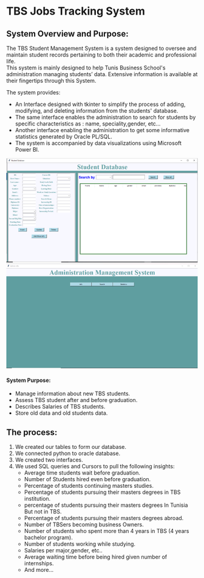 <H1>TBS Jobs Tracking System </H1>
<h2>System Overview and Purpose:</h2>
<p>The TBS Student Management System is a system designed to oversee and maintain student records pertaining to both their academic and professional life. 
<br>
This system is mainly designed to help Tunis Business School's administration 
managing students’ data. Extensive information is available at their 
fingertips through this System.

The system provides:
<ul>
  <li>An Interface designed with tkinter to simplify the process of adding, modifying, and deleting information from the students' database.</li>
  <li>The same interface enables the administration to search for students by specific characteristics as : name, speciality,gender, etc...</li>
  <li>Another interface enabling the administration to get some informative statistics generated by Oracle PL/SQL.</li>
  <li>The system is accompanied by data visualizations using Microsoft Power BI.</li>
</ul>

<img src="st.PNG">
<img src="ad.PNG">

<h4>System Purpose:</h4>
<ul>
  <li>Manage information about new TBS students. </li>
  <li>Assess TBS student after and before graduation.</li>
  <li>Describes Salaries of TBS students.</li>
  <li>Store old data and old students data.</li>
</ul>

<h2>The process:</h2>
<ol>
  <li>We created our tables to form our database.</li>
  <li>We connected python to oracle database.</li>
  <li>We created two interfaces.</li>
  <li>We used SQL queries and Cursors to pull the following insights:
    <ul>
      <li>Average time students wait before graduation.</li>
      <li>Number of Students hired even before graduation.</li>
      <li>Percentage of students continuing masters studies.</li>
      <li>Percentage of students pursuing their masters degrees in TBS institution.</li>
      <li>percentage of students pursuing their masters degrees In Tunisia But not in TBS.</li>
      <li>Percentage of students pursuing their masters degrees abroad.</li>
      <li>Number of TBSers becoming business Owners.</li>
      <li>Number of students who spent more than 4 years in TBS (4 years bachelor program).</li>
      <li>Number of students working while studying.</li>
      <li>Salaries per major,gender, etc..</li>
      <li>Average waiting time before being hired given number of internships.</li>
      <li>And more...</li>
    </ul>
  </li>
</ol>


